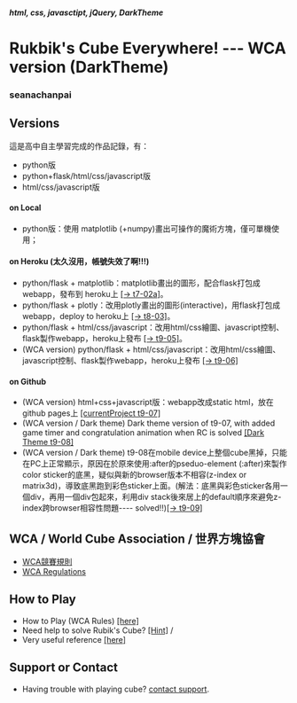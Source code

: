 ##### html, css, javasctipt, jQuery, DarkTheme
# Rukbik's Cube Everywhere! --- WCA version (DarkTheme)
### seanachanpai

## Versions
這是高中自主學習完成的作品記錄，有：
  - python版
  - python+flask/html/css/javascript版
  - html/css/javascript版
#### on Local
  - python版：使用 matplotlib (+numpy)畫出可操作的魔術方塊，僅可單機使用；
#### on Heroku (太久沒用，帳號失效了啊!!!)
  - python/flask + matplotlib：matplotlib畫出的圖形，配合flask打包成webapp，發布到 heroku上 [[→ t7-02a]](https://t702a.herokuapp.com)。
  - python/flask + plotly：改用plotly畫出的圖形(interactive)，用flask打包成webapp，deploy to heroku上 [[→ t8-03]](https://t803.herokuapp.com)。
  - python/flask + html/css/javascript：改用html/css繪圖、javascript控制、flask製作webapp，heroku上發布 [[→ t9-05]](https://t905.herokuapp.com)。
  - (WCA version) python/flask + html/css/javascript：改用html/css繪圖、javascript控制、flask製作webapp，heroku上發布 [[→ t9-06]](https://t906.herokuapp.com) 
#### on Github
  - (WCA version) html+css+javascript版：webapp改成static html，放在 github pages上 [[currentProject t9-07]](https://eugenepai.github.io/t907/)
  - (WCA version / Dark theme) Dark theme version of t9-07,  with added game timer and congratulation animation when RC is solved [[Dark Theme t9-08]](https://eugenepai.github.io/t908/)
  - (WCA version / Dark theme) t9-08在mobile device上整個cube黑掉，只能在PC上正常顯示，原因在於原來使用:after的pseduo-element (:after)來製作color sticker的底黑，疑似與新的browser版本不相容(z-index or matrix3d)，導致底黑跑到彩色sticker上面。(解法：底黑與彩色sticker各用一個div，再用一個div包起來，利用div stack後來居上的default順序來避免z-index跨browser相容性問題---- solved!!)[[→ t9-09]](https://eugenepai.github.io/t909/)

## WCA  / World Cube Association / 世界方塊協會
- [WCA競賽規則](https://www.worldcubeassociation.org/regulations/translations/chinese-traditional/)
- [WCA Regulations](https://www.worldcubeassociation.org/regulations/)

## How to Play
- How to Play (WCA Rules) [[here]](https://eugenepai.github.io/t909/howToPlay.html)
- Need help to solve Rubik's Cube? [[Hint]](https://eugenepai.github.io/t909/reference/RC_SolveStepsSummary.jpg)  / 
- Very useful reference [[here]](https://cubesolve.com/)

## Support or Contact

- Having trouble with playing cube? [contact support](https://rubiks.seanachan.tw/contact).

